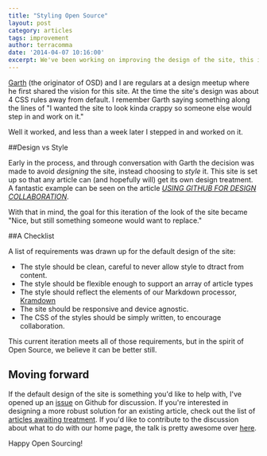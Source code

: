 ```yaml
---
title: "Styling Open Source"
layout: post
category: articles
tags: improvement
author: terracomma
date: '2014-04-07 10:16:00'
excerpt: We've been working on improving the design of the site, this is an update.
---
```


[Garth][garth] (the originator of OSD) and I are regulars at a design meetup where he first shared the vision for this site.
At the time the site's design was about 4 CSS rules away from default. I remember Garth saying something along the lines of
"I wanted the site to look kinda crappy so someone else would step in and work on it."

Well it worked, and less than a week later I stepped in and worked on it.

##Design vs Style

Early in the process, and through conversation with Garth the decision was made to avoid *designing* the site,
instead choosing to *style* it. This site is set up so that any article can (and hopefully will) get its own
design treatment. A fantastic example can be seen on the article [*USING GITHUB FOR DESIGN COLLABORATION*][ex].

With that in mind, the goal for this iteration of the look of the site became
"Nice, but still something someone would want to replace."

##A Checklist

A list of requirements was drawn up for the default design of the site:

- The style should be clean, careful to never allow style to dtract from content.
- The style should be flexible enough to support an array of article types
- The style should reflect the elements of our Markdown processor, [Kramdown][kd]
- The site should be responsive and device agnostic.
- The CSS of the styles should be simply written, to encourage collaboration.


This current iteration meets all of those requirements, but in the spirit of Open Source, we believe it can be better still.

## Moving forward

If the default design of the site is something you'd like to help with, I've opened up an [issue][stylethread] on Github
for discussion. If you're interested in designing a more robust solution for an existing article, check out the list of
[articles awaiting treatment][articles]. If you'd like to contribute to the discussion about what to do with our home page,
the talk is pretty awesome over [here][homepage].

Happy Open Sourcing!

[garth]: http://www.garthdb.com/
[ex]: /articles/using-github-for-design-collaboration/
[kd]: http://kramdown.gettalong.org/
[stylethread]: https://github.com/designopen/designopen.github.io/issues/86
[articles]: https://github.com/designopen/designopen.github.io/issues?labels=post+design&page=1&state=open
[homepage]: https://github.com/designopen/designopen.github.io/issues/85
